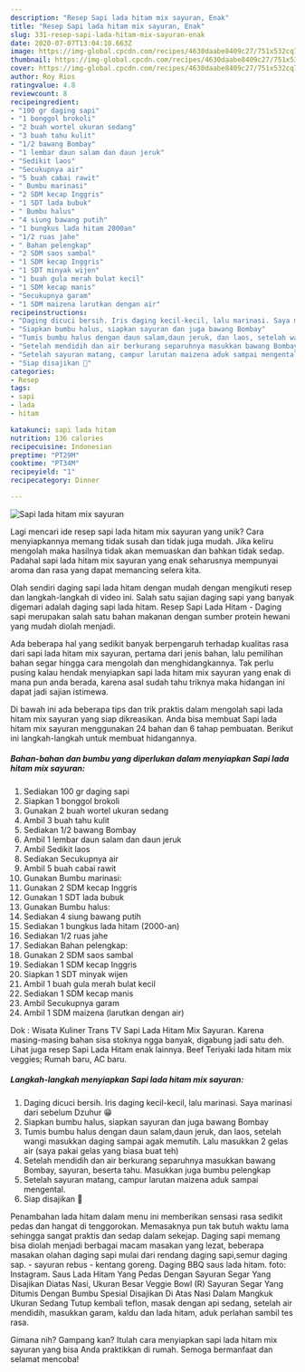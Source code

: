 ```yaml
---
description: "Resep Sapi lada hitam mix sayuran, Enak"
title: "Resep Sapi lada hitam mix sayuran, Enak"
slug: 331-resep-sapi-lada-hitam-mix-sayuran-enak
date: 2020-07-07T13:04:10.663Z
image: https://img-global.cpcdn.com/recipes/4630daabe8409c27/751x532cq70/sapi-lada-hitam-mix-sayuran-foto-resep-utama.jpg
thumbnail: https://img-global.cpcdn.com/recipes/4630daabe8409c27/751x532cq70/sapi-lada-hitam-mix-sayuran-foto-resep-utama.jpg
cover: https://img-global.cpcdn.com/recipes/4630daabe8409c27/751x532cq70/sapi-lada-hitam-mix-sayuran-foto-resep-utama.jpg
author: Roy Rios
ratingvalue: 4.8
reviewcount: 8
recipeingredient:
- "100 gr daging sapi"
- "1 bonggol brokoli"
- "2 buah wortel ukuran sedang"
- "3 buah tahu kulit"
- "1/2 bawang Bombay"
- "1 lembar daun salam dan daun jeruk"
- "Sedikit laos"
- "Secukupnya air"
- "5 buah cabai rawit"
- " Bumbu marinasi"
- "2 SDM kecap Inggris"
- "1 SDT lada bubuk"
- " Bumbu halus"
- "4 siung bawang putih"
- "1 bungkus lada hitam 2000an"
- "1/2 ruas jahe"
- " Bahan pelengkap"
- "2 SDM saos sambal"
- "1 SDM kecap Inggris"
- "1 SDT minyak wijen"
- "1 buah gula merah bulat kecil"
- "1 SDM kecap manis"
- "Secukupnya garam"
- "1 SDM maizena larutkan dengan air"
recipeinstructions:
- "Daging dicuci bersih. Iris daging kecil-kecil, lalu marinasi. Saya marinasi dari sebelum Dzuhur 😁"
- "Siapkan bumbu halus, siapkan sayuran dan juga bawang Bombay"
- "Tumis bumbu halus dengan daun salam,daun jeruk, dan laos, setelah wangi masukkan daging sampai agak memutih. Lalu masukkan 2 gelas air (saya pakai gelas yang biasa buat teh)"
- "Setelah mendidih dan air berkurang separuhnya masukkan bawang Bombay, sayuran, beserta tahu. Masukkan juga bumbu pelengkap"
- "Setelah sayuran matang, campur larutan maizena aduk sampai mengental."
- "Siap disajikan 💞"
categories:
- Resep
tags:
- sapi
- lada
- hitam

katakunci: sapi lada hitam 
nutrition: 136 calories
recipecuisine: Indonesian
preptime: "PT29M"
cooktime: "PT34M"
recipeyield: "1"
recipecategory: Dinner

---
```



![Sapi lada hitam mix sayuran](https://img-global.cpcdn.com/recipes/4630daabe8409c27/751x532cq70/sapi-lada-hitam-mix-sayuran-foto-resep-utama.jpg)

Lagi mencari ide resep sapi lada hitam mix sayuran yang unik? Cara menyiapkannya memang tidak susah dan tidak juga mudah. Jika keliru mengolah maka hasilnya tidak akan memuaskan dan bahkan tidak sedap. Padahal sapi lada hitam mix sayuran yang enak seharusnya mempunyai aroma dan rasa yang dapat memancing selera kita.

Olah sendiri daging sapi lada hitam dengan mudah dengan mengikuti resep dan langkah-langkah di video ini. Salah satu sajian daging sapi yang banyak digemari adalah daging sapi lada hitam. Resep Sapi Lada Hitam - Daging sapi merupakan salah satu bahan makanan dengan sumber protein hewani yang mudah diolah menjadi.

Ada beberapa hal yang sedikit banyak berpengaruh terhadap kualitas rasa dari sapi lada hitam mix sayuran, pertama dari jenis bahan, lalu pemilihan bahan segar hingga cara mengolah dan menghidangkannya. Tak perlu pusing kalau hendak menyiapkan sapi lada hitam mix sayuran yang enak di mana pun anda berada, karena asal sudah tahu triknya maka hidangan ini dapat jadi sajian istimewa.


Di bawah ini ada beberapa tips dan trik praktis dalam mengolah sapi lada hitam mix sayuran yang siap dikreasikan. Anda bisa membuat Sapi lada hitam mix sayuran menggunakan 24 bahan dan 6 tahap pembuatan. Berikut ini langkah-langkah untuk membuat hidangannya.

<!--inarticleads1-->

##### Bahan-bahan dan bumbu yang diperlukan dalam menyiapkan Sapi lada hitam mix sayuran:

1. Sediakan 100 gr daging sapi
1. Siapkan 1 bonggol brokoli
1. Gunakan 2 buah wortel ukuran sedang
1. Ambil 3 buah tahu kulit
1. Sediakan 1/2 bawang Bombay
1. Ambil 1 lembar daun salam dan daun jeruk
1. Ambil Sedikit laos
1. Sediakan Secukupnya air
1. Ambil 5 buah cabai rawit
1. Gunakan  Bumbu marinasi:
1. Gunakan 2 SDM kecap Inggris
1. Gunakan 1 SDT lada bubuk
1. Gunakan  Bumbu halus:
1. Sediakan 4 siung bawang putih
1. Sediakan 1 bungkus lada hitam (2000-an)
1. Sediakan 1/2 ruas jahe
1. Sediakan  Bahan pelengkap:
1. Gunakan 2 SDM saos sambal
1. Sediakan 1 SDM kecap Inggris
1. Siapkan 1 SDT minyak wijen
1. Ambil 1 buah gula merah bulat kecil
1. Sediakan 1 SDM kecap manis
1. Ambil Secukupnya garam
1. Ambil 1 SDM maizena (larutkan dengan air)


Dok : Wisata Kuliner Trans TV Sapi Lada Hitam Mix Sayuran. Karena masing-masing bahan sisa stoknya ngga banyak, digabung jadi satu deh. Lihat juga resep Sapi Lada Hitam enak lainnya. Beef Teriyaki lada hitam mix veggies; Rumah baru, AC baru. 

<!--inarticleads2-->

##### Langkah-langkah menyiapkan Sapi lada hitam mix sayuran:

1. Daging dicuci bersih. Iris daging kecil-kecil, lalu marinasi. Saya marinasi dari sebelum Dzuhur 😁
1. Siapkan bumbu halus, siapkan sayuran dan juga bawang Bombay
1. Tumis bumbu halus dengan daun salam,daun jeruk, dan laos, setelah wangi masukkan daging sampai agak memutih. Lalu masukkan 2 gelas air (saya pakai gelas yang biasa buat teh)
1. Setelah mendidih dan air berkurang separuhnya masukkan bawang Bombay, sayuran, beserta tahu. Masukkan juga bumbu pelengkap
1. Setelah sayuran matang, campur larutan maizena aduk sampai mengental.
1. Siap disajikan 💞


Penambahan lada hitam dalam menu ini memberikan sensasi rasa sedikit pedas dan hangat di tenggorokan. Memasaknya pun tak butuh waktu lama sehingga sangat praktis dan sedap dalam sekejap. Daging sapi memang bisa diolah menjadi berbagai macam masakan yang lezat, beberapa masakan olahan daging sapi mulai dari rendang daging sapi,semur daging sap. - sayuran rebus - kentang goreng. Daging BBQ saus lada hitam. foto: Instagram. Saus Lada Hitam Yang Pedas Dengan Sayuran Segar Yang Disajikan Diatas Nasi, Ukuran Besar Veggie Bowl (R) Sayuran Segar Yang Ditumis Dengan Bumbu Spesial Disajikan Di Atas Nasi Dalam Mangkuk Ukuran Sedang Tutup kembali teflon, masak dengan api sedang, setelah air mendidih, masukkan garam, kaldu dan lada hitam, aduk perlahan sambil tes rasa. 

Gimana nih? Gampang kan? Itulah cara menyiapkan sapi lada hitam mix sayuran yang bisa Anda praktikkan di rumah. Semoga bermanfaat dan selamat mencoba!
